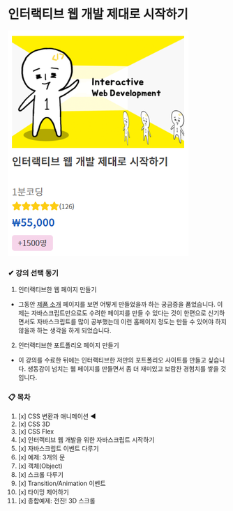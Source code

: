 # 인터랙티브 웹 개발 제대로 시작하기

![](./assets/intro-thumbnail.png)

### ✔ 강의 선택 동기

1. 인터랙티브한 웹 페이지 만들기

-   그동안 [제품 소개](https://www.samsung.com/sec/smartphones/galaxy-s21-5g/) 페이지를 보면 어떻게 만들었을까 하는 궁금증을 품었습니다. 이제는 자바스크립트만으로도 수려한 페이지를 만들 수 있다는 것이 한편으로 신기하면서도 자바스크립트를 많이 공부했는데 이런 홈페이지 정도는 만들 수 있어야 하지 않을까 하는 생각을 하게 되었습니다.

2. 인터랙티브한 포트폴리오 페이지 만들기

-   이 강의를 수료한 뒤에는 인터랙티브한 저만의 포트폴리오 사이트를 만들고 싶습니다.
    생동감이 넘치는 웹 페이지를 만들면서 좀 더 재미있고 보람찬 경험치를 쌓을 것입니다.

### 📋 목차

1. [x] CSS 변환과 애니메이션 ◀
2. [x] CSS 3D
3. [x] CSS Flex
4. [x] 인터랙티브 웹 개발을 위한 자바스크립트 시작하기
5. [x] 자바스크립트 이벤트 다루기
6. [x] 예제: 3개의 문
7. [x] 객체(Object)
8. [x] 스크롤 다루기
9. [x] Transition/Animation 이벤트
10. [x] 타이밍 제어하기
11. [x] 종합예제: 전진! 3D 스크롤
